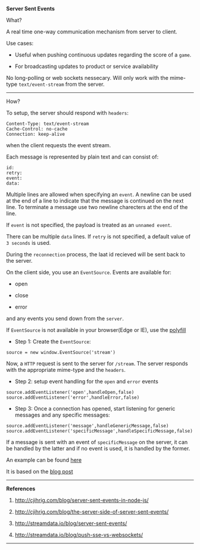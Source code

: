 **Server Sent Events**

What?

A real time one-way communication mechanism from server to client.

Use cases:

+ Useful when pushing continuous updates regarding the score of a `game`.

+ For broadcasting updates to product or service availability

No long-polling or web sockets nessecary. Will only work with the mime-type `text/event-stream`
from the server.

---

How?

To setup, the server should respond with `headers`:

```
Content-Type: text/event-stream
Cache-Control: no-cache
Connection: keep-alive
```

when the client requests the event stream.


Each message is represented by plain text and can consist of:

```
id:
retry:
event:
data:
```

Multiple lines are allowed when specifying an `event`. A newline can be used at the end of a line to indicate that
the message is continued on the next line. To terminate a message use two newline charecters at the end of the line.

If `event` is not specified, the payload is treated as an `unnamed event`.

There can be multiple `data` lines. If `retry` is not specified, a default value of `3 seconds` is used.

During the `reconnection` process, the laat id recieved will be sent back to the server.


On the client side, you use an `EventSource`. Events are available for:

 + open

 + close

 + error

and any events you send down from the `server`.

If `EventSource` is not available in your browser(Edge or IE), use the [polyfill](https://github.com/Yaffle/EventSource)

+ Step 1: Create the `EventSource`:

```
source = new window.EventSource('stream')
```

Now, a `HTTP` request is sent to the server for `/stream`. The server responds with the appropriate mime-type and the `headers`.

+ Step 2: setup event handling for the `open` and `error` events

```
source.addEventListener('open',handleOpen,false)
source.addEventListener('error',handleError,false)
```

+ Step 3: Once a connection has opened, start listening for generic messages and any specific messages:

```
source.addEventListener('message',handleGenericMessage,false)
source.addEventListener('specificMessage',handleSpecificMessage,false)
```

If a message is sent with an event of `specificMessage` on the server, it can be handled by the latter and
if no event is used, it is handled by the former.

An example can be found [here](https://github.com/vamsiampolu/sse-rawhttp)

It is based on the [blog post](http://cjihrig.com/blog/server-sent-events-in-node-js/)

---

**References**

1. http://cjihrig.com/blog/server-sent-events-in-node-js/

2. http://cjihrig.com/blog/the-server-side-of-server-sent-events/

3. http://streamdata.io/blog/server-sent-events/

4. http://streamdata.io/blog/push-sse-vs-websockets/

---
